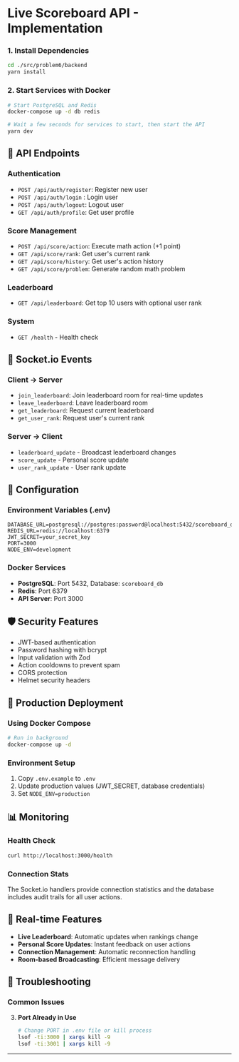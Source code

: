 # Live Scoreboard API - Implementation

### 1. Install Dependencies

```bash
cd ./src/problem6/backend
yarn install
```

### 2. Start Services with Docker

```bash
# Start PostgreSQL and Redis
docker-compose up -d db redis

# Wait a few seconds for services to start, then start the API
yarn dev
```

## 📡 API Endpoints

### Authentication

- `POST /api/auth/register`: Register new user
- `POST /api/auth/login` : Login user
- `POST /api/auth/logout`: Logout user
- `GET /api/auth/profile`: Get user profile

### Score Management

- `POST /api/score/action`: Execute math action (+1 point)
- `GET /api/score/rank`: Get user's current rank
- `GET /api/score/history`: Get user's action history
- `GET /api/score/problem`: Generate random math problem

### Leaderboard

- `GET /api/leaderboard`: Get top 10 users with optional user rank

### System

- `GET /health` - Health check

## 🔌 Socket.io Events

### Client → Server

- `join_leaderboard`: Join leaderboard room for real-time updates
- `leave_leaderboard`: Leave leaderboard room
- `get_leaderboard`: Request current leaderboard
- `get_user_rank`: Request user's current rank

### Server → Client

- `leaderboard_update` - Broadcast leaderboard changes
- `score_update` - Personal score update
- `user_rank_update` - User rank update

## 🔧 Configuration

### Environment Variables (.env)

```env
DATABASE_URL=postgresql://postgres:password@localhost:5432/scoreboard_db
REDIS_URL=redis://localhost:6379
JWT_SECRET=your_secret_key
PORT=3000
NODE_ENV=development
```

### Docker Services

- **PostgreSQL**: Port 5432, Database: `scoreboard_db`
- **Redis**: Port 6379
- **API Server**: Port 3000

## 🛡️ Security Features

- JWT-based authentication
- Password hashing with bcrypt
- Input validation with Zod
- Action cooldowns to prevent spam
- CORS protection
- Helmet security headers

## 🚀 Production Deployment

### Using Docker Compose

```bash
# Run in background
docker-compose up -d
```

### Environment Setup

1. Copy `.env.example` to `.env`
2. Update production values (JWT_SECRET, database credentials)
3. Set `NODE_ENV=production`

## 📊 Monitoring

### Health Check

```bash
curl http://localhost:3000/health
```

### Connection Stats

The Socket.io handlers provide connection statistics and the database includes audit trails for all user actions.

## 🔄 Real-time Features

- **Live Leaderboard**: Automatic updates when rankings change
- **Personal Score Updates**: Instant feedback on user actions
- **Connection Management**: Automatic reconnection handling
- **Room-based Broadcasting**: Efficient message delivery

## 🐛 Troubleshooting

### Common Issues

3. **Port Already in Use**
   ```bash
   # Change PORT in .env file or kill process
   lsof -ti:3000 | xargs kill -9
   lsof -ti:3001 | xargs kill -9
   ```

---
